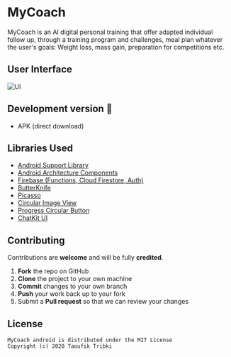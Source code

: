 

# MyCoach

MyCoach is an AI digital personal training that offer adapted individual follow up, through a training program and challenges, meal plan whatever the user's goals: Weight loss, mass gain, preparation for competitions etc.

## User Interface

![UI](https://user-images.githubusercontent.com/8300091/81869487-661ad180-9574-11ea-93f7-d8c53bccf56a.PNG)

## Development version 🔨
- APK (direct download)


## Libraries Used

- [Android Support Library](https://developer.android.com/topic/libraries/support-library/)
- [Android Architecture Components](https://developer.android.com/topic/libraries/architecture/)
- [Firebase (Functions, Cloud Firestore, Auth)](https://firebase.google.com/)
- [ButterKnife](https://jakewharton.github.io/butterknife/)
- [Picasso](https://github.com/square/picasso)
- [Circular Image View](https://github.com/lopspower/CircularImageView)
- [Progress Circular Button](https://github.com/leandroBorgesFerreira/LoadingButtonAndroid)
- [ChatKit UI](https://github.com/stfalcon-studio/ChatKit)


## Contributing
Contributions are **welcome** and will be fully **credited**.
1.  **Fork**  the repo on GitHub
2.  **Clone**  the project to your own machine
3.  **Commit**  changes to your own branch
4.  **Push**  your work back up to your fork
5.  Submit a  **Pull request**  so that we can review your changes

## License
```
MyCoach android is distributed under the MIT License
Copyright (c) 2020 Taoufik Tribki
```
